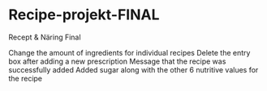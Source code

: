 # Recipe-projekt-FINAL
Recept &amp; Näring Final


Change the amount of ingredients for individual recipes
Delete the entry box after adding a new prescription
Message that the recipe was successfully added
Added sugar along with the other 6 nutritive values for the recipe
